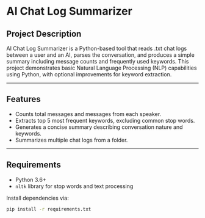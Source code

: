 # AI Chat Log Summarizer

## Project Description
AI Chat Log Summarizer is a Python-based tool that reads .txt chat logs between a user and an AI, parses the conversation, and produces a simple summary including message counts and frequently used keywords. This project demonstrates basic Natural Language Processing (NLP) capabilities using Python, with optional improvements for keyword extraction.

---

## Features


- Counts total messages and messages from each speaker.
- Extracts top 5 most frequent keywords, excluding common stop words.
- Generates a concise summary describing conversation nature and keywords.
-  Summarizes multiple chat logs from a folder.

---

## Requirements

- Python 3.6+
- `nltk` library for stop words and text processing

Install dependencies via:

```bash
pip install -r requirements.txt

